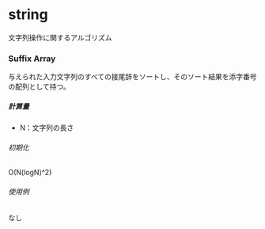 # string
文字列操作に関するアルゴリズム

### Suffix Array
与えられた入力文字列のすべての接尾辞をソートし、そのソート結果を添字番号の配列として持つ。

##### 計算量
- N：文字列の長さ

###### 初期化
O(N(logN)^2)

###### 使用例
なし